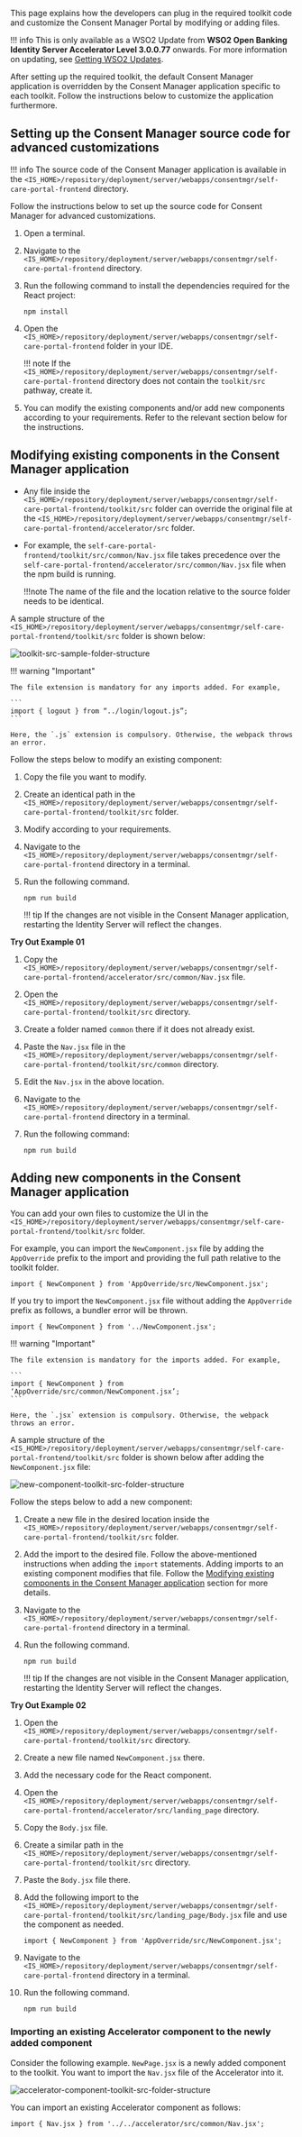 This page explains how the developers can plug in the required toolkit code and customize the Consent Manager Portal by modifying or adding files.

!!! info
    This is only available as a WSO2 Update from **WSO2 Open Banking Identity Server Accelerator Level
    3.0.0.77** onwards. For more information on updating,
    see [Getting WSO2 Updates](../install-and-setup/setting-up-servers.md#getting-wso2-updates).

After setting up the required toolkit, the default Consent Manager application is overridden by the Consent Manager 
application specific to each toolkit. Follow the instructions below to customize the application furthermore.

## Setting up the Consent Manager source code for advanced customizations

!!! info
    The source code of the Consent Manager application is available in the `<IS_HOME>/repository/deployment/server/webapps/consentmgr/self-care-portal-frontend` directory. 
     
Follow the instructions below to set up the source code for Consent Manager for advanced customizations.

1. Open a terminal.

2. Navigate to the `<IS_HOME>/repository/deployment/server/webapps/consentmgr/self-care-portal-frontend` directory.

3. Run the following command to install the dependencies required for the React project:

    ```
    npm install
    ```

4. Open the `<IS_HOME>/repository/deployment/server/webapps/consentmgr/self-care-portal-frontend` folder in your IDE.

    !!! note
        If the `<IS_HOME>/repository/deployment/server/webapps/consentmgr/self-care-portal-frontend` directory does not contain the `toolkit/src` pathway, create it.

5. You can modify the existing components and/or add new components according to your requirements. Refer to the relevant section below for the instructions.

## Modifying existing components in the Consent Manager application

- Any file inside the `<IS_HOME>/repository/deployment/server/webapps/consentmgr/self-care-portal-frontend/toolkit/src` folder can override the original file at the `<IS_HOME>/repository/deployment/server/webapps/consentmgr/self-care-portal-frontend/accelerator/src` folder.

- For example, the `self-care-portal-frontend/toolkit/src/common/Nav.jsx` file takes precedence over the `self-care-portal-frontend/accelerator/src/common/Nav.jsx` file when the npm build is running.

    !!!note
        The name of the file and the location relative to the source folder needs to be identical.

A sample structure of the `<IS_HOME>/repository/deployment/server/webapps/consentmgr/self-care-portal-frontend/toolkit/src` folder is shown below:
  
![toolkit-src-sample-folder-structure](../assets/img/develop/customize-consent-manager-ui/toolkit-src-sample-folder-structure.png)

!!! warning "Important"

    The file extension is mandatory for any imports added. For example,

    ```
    import { logout } from “../login/logout.js”;
    ```

    Here, the `.js` extension is compulsory. Otherwise, the webpack throws an error.

Follow the steps below to modify an existing component:

1. Copy the file you want to modify.

2. Create an identical path in the `<IS_HOME>/repository/deployment/server/webapps/consentmgr/self-care-portal-frontend/toolkit/src` folder.

3. Modify according to your requirements.

4. Navigate to the `<IS_HOME>/repository/deployment/server/webapps/consentmgr/self-care-portal-frontend` directory in a terminal.

5. Run the following command.

    ```
    npm run build
    ```

    !!! tip
        If the changes are not visible in the Consent Manager application, restarting the Identity Server will reflect the changes.

**Try Out Example 01**

1. Copy the `<IS_HOME>/repository/deployment/server/webapps/consentmgr/self-care-portal-frontend/accelerator/src/common/Nav.jsx` file.

2. Open the `<IS_HOME>/repository/deployment/server/webapps/consentmgr/self-care-portal-frontend/toolkit/src` directory.

3. Create a folder named `common` there if it does not already exist.

4. Paste the `Nav.jsx` file in the `<IS_HOME>/repository/deployment/server/webapps/consentmgr/self-care-portal-frontend/toolkit/src/common` directory.

5. Edit the `Nav.jsx` in the above location.

6. Navigate to the `<IS_HOME>/repository/deployment/server/webapps/consentmgr/self-care-portal-frontend` directory in a terminal.

7. Run the following command:

    ```
    npm run build
    ```

## Adding new components in the Consent Manager application

You can add your own files to customize the UI in the `<IS_HOME>/repository/deployment/server/webapps/consentmgr/self-care-portal-frontend/toolkit/src` folder.

For example, you can import the `NewComponent.jsx` file by adding the `AppOverride` prefix to the import and providing the full path relative to the toolkit folder.			

```
import { NewComponent } from 'AppOverride/src/NewComponent.jsx';
```

If you try to import the `NewComponent.jsx` file without adding the `AppOverride` prefix as follows, a bundler error will be thrown.					

```
import { NewComponent } from '../NewComponent.jsx';
```

!!! warning "Important"

    The file extension is mandatory for the imports added. For example,

    ```
    import { NewComponent } from ‘AppOverride/src/common/NewComponent.jsx’;
    ```
    
    Here, the `.jsx` extension is compulsory. Otherwise, the webpack throws an error.

A sample structure of the `<IS_HOME>/repository/deployment/server/webapps/consentmgr/self-care-portal-frontend/toolkit/src` folder is shown below after adding the `NewComponent.jsx` file:

![new-component-toolkit-src-folder-structure](../assets/img/develop/customize-consent-manager-ui/new-component-toolkit-src-folder-structure.png)

Follow the steps below to add a new component:

1. Create a new file in the desired location inside the  `<IS_HOME>/repository/deployment/server/webapps/consentmgr/self-care-portal-frontend/toolkit/src` folder.

2. Add the import to the desired file. Follow the above-mentioned instructions when adding the `import` statements.
Adding imports to an existing component modifies that file. Follow the [Modifying existing components in the Consent Manager application](#modifying-existing-components-in-the-consent-manager-application) section for more details.

3. Navigate to the `<IS_HOME>/repository/deployment/server/webapps/consentmgr/self-care-portal-frontend` directory in a terminal.

4. Run the following command.

    ```
    npm run build
    ```

    !!! tip
        If the changes are not visible in the Consent Manager application, restarting the Identity Server will reflect the changes.

**Try Out Example 02**

1. Open the `<IS_HOME>/repository/deployment/server/webapps/consentmgr/self-care-portal-frontend/toolkit/src` directory.

2. Create a new file named `NewComponent.jsx` there.

3. Add the necessary code for the React component.

4. Open the `<IS_HOME>/repository/deployment/server/webapps/consentmgr/self-care-portal-frontend/accelerator/src/landing_page` directory.

5. Copy the `Body.jsx` file.

6. Create a similar path in the  `<IS_HOME>/repository/deployment/server/webapps/consentmgr/self-care-portal-frontend/toolkit/src` directory.

7. Paste the `Body.jsx` file there.

8. Add the following import to the `<IS_HOME>/repository/deployment/server/webapps/consentmgr/self-care-portal-frontend/toolkit/src/landing_page/Body.jsx` file and use the component as needed.

    ```
    import { NewComponent } from 'AppOverride/src/NewComponent.jsx';
    ```

9. Navigate to the `<IS_HOME>/repository/deployment/server/webapps/consentmgr/self-care-portal-frontend` directory in a terminal.

10. Run the following command.

    ```
    npm run build
    ```

### Importing an existing Accelerator component to the newly added component

Consider the following example. `NewPage.jsx` is a newly added component to the toolkit. You want to import the `Nav.jsx` file of the Accelerator into it.

![accelerator-component-toolkit-src-folder-structure](../assets/img/develop/customize-consent-manager-ui/accelerator-component-toolkit-src-folder-structure.png)

You can import an existing Accelerator component as follows:

```
import { Nav.jsx } from '../../accelerator/src/common/Nav.jsx';
```